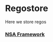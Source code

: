 # Regostore
Here we store regos



### [NSA Framework](https://www.nsa.gov/News-Features/Feature-Stories/Article-View/Article/2716980/nsa-cisa-release-kubernetes-hardening-guidance/)
